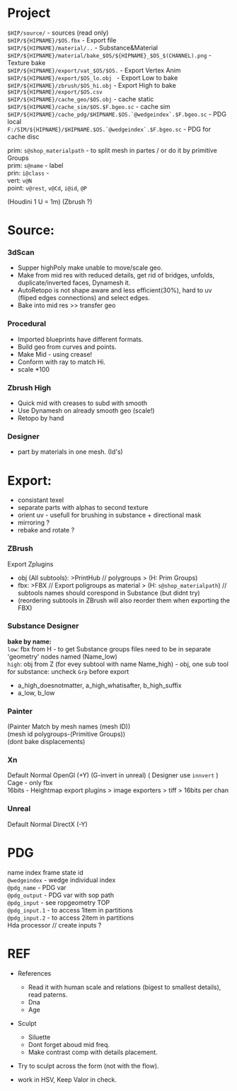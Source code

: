 # Project

`$HIP/source/` - sources (read only)   
`$HIP/${HIPNAME}/$OS.fbx` - Export file   
`$HIP/${HIPNAME}/material/..`  - Substance&Material   
`$HIP/${HIPNAME}/material/bake_$OS/${HIPNAME}_$OS_$(CHANNEL).png` - Texture bake      
`$HIP/${HIPNAME}/export/vat_$OS/$OS.` - Export Vertex Anim      
`$HIP/${HIPNAME}/export/$OS_lo.obj ` - Export Low to bake  
`$HIP/${HIPNAME}/zbrush/$OS_hi.obj` - Export High to bake  
`$HIP/${HIPNAME}/export/$OS.csv`   
`$HIP/${HIPNAME}/cache_geo/$OS.obj` - cache static  
`$HIP/${HIPNAME}/cache_sim/$OS.$F.bgeo.sc` - cache sim  
```$HIP/${HIPNAME}/cache_pdg/$HIPNAME.$OS.`@wedgeindex`.$F.bgeo.sc``` - PDG local  
```F:/SIM/${HIPNAME}/$HIPNAME.$OS.`@wedgeindex`.$F.bgeo.sc``` - PDG for cache disc   

prim: `s@shop_materialpath` - to split mesh in partes / or do it by primitive Groups   
prim: `s@name` - label   
prin: `i@class` -  
vert: `v@N`    
point: `v@rest`, `v@Cd`, `i@id`, `@P`   

(Houdini 1 U = 1m) (Zbrush ?)

# Source:  
  
### 3dScan   
- Supper highPoly make unable to move/scale geo.   
- Make from mid res with reduced details, get rid of bridges, unfolds, duplicate/inverted faces, Dynamesh it.   
- AutoRetopo is not shape aware and less efficient(30%), hard to uv (fliped edges connections) and select edges.        
- Bake into mid res >> transfer geo    

### Procedural   
- Imported blueprints have different formats.
- Build geo from curves and points.  
- Make Mid -  using crease! 
- Conform with ray to match Hi.  
- scale *100  
 
### Zbrush High  
- Quick mid with creases to subd with smooth    
- Use Dynamesh on already smooth geo    (scale!)
- Retopo by hand  

### Designer
- part by materials in one mesh. (Id's)


# Export:

- consistant texel   
- separate parts with alphas to second texture  
- orient uv - usefull for brushing in substance + directional mask   
- mirroring ?  
- rebake and rotate ?  


### ZBrush
Export Zplugins
- obj (All subtools): >PrintHub // polygroups > (H: Prim Groups)  
- fbx: >FBX // Export poligroups as material > (H: `s@shop_materialpath`)   // subtools names should corespond in Substance (but didnt try) 
- (reordering subtools in ZBrush will also reorder them when exporting the FBX)     


### Substance Designer  
**bake by name:**    
`low`: fbx from H - to get Substance groups files need to be in separate 'geometry' nodes named (Name_low)   
`high`: obj  from Z  (for evey subtool with name Name_high) - obj, one sub tool for substance: uncheck `Grp` before export   
- a_high_doesnotmatter, a_high_whatisafter, b_high_suffix 
- a_low, b_low 

### Painter
(Painter Match by mesh names (mesh ID))  
(mesh id polygroups-(Primitive Groups))   
(dont bake displacements)

### Xn
Default Normal OpenGl (+Y)   (G-invert in unreal) ( Designer use `innvert` )   
Cage - only fbx      
16bits - Heightmap export plugins > image exporters > tiff > 16bits per chan  

### Unreal
Default Normal DirectX (-Y)

# PDG
name index frame state id   
`@wedgeindex` - wedge individual index   
`@pdg_name` - PDG var   
`@pdg_output` - PDG var with sop path  
`@pdg_input` - see ropgeometry TOP  
`@pdg_input.1` - to access 1item in partitions  
`@pdg_input.2` - to access 2item in partitions  
Hda processor // create inputs ?   


# REF
- References   
   - Read it with human scale and relations (bigest to smallest details), read paterns.     
   - Dna   
   - Age   
- Sculpt  
   - Siluette  
   - Dont forget aboud mid freq.    
   - Make contrast comp with details placement.   

- Try to sculpt across the form (not with the flow).    
- work in HSV, Keep Valor in check.   

